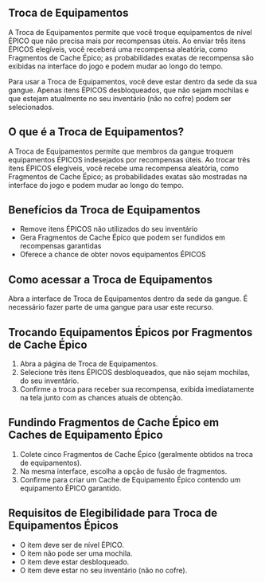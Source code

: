 ## Troca de Equipamentos

A Troca de Equipamentos permite que você troque equipamentos de nível ÉPICO que não precisa mais por recompensas úteis. Ao enviar três itens ÉPICOS elegíveis, você receberá uma recompensa aleatória, como Fragmentos de Cache Épico; as probabilidades exatas de recompensa são exibidas na interface do jogo e podem mudar ao longo do tempo.

Para usar a Troca de Equipamentos, você deve estar dentro da sede da sua gangue. Apenas itens ÉPICOS desbloqueados, que não sejam mochilas e que estejam atualmente no seu inventário (não no cofre) podem ser selecionados.

## O que é a Troca de Equipamentos?

A Troca de Equipamentos permite que membros da gangue troquem equipamentos ÉPICOS indesejados por recompensas úteis. Ao trocar três itens ÉPICOS elegíveis, você recebe uma recompensa aleatória, como Fragmentos de Cache Épico; as probabilidades exatas são mostradas na interface do jogo e podem mudar ao longo do tempo.

## Benefícios da Troca de Equipamentos

- Remove itens ÉPICOS não utilizados do seu inventário
- Gera Fragmentos de Cache Épico que podem ser fundidos em recompensas garantidas
- Oferece a chance de obter novos equipamentos ÉPICOS

## Como acessar a Troca de Equipamentos

Abra a interface de Troca de Equipamentos dentro da sede da gangue. É necessário fazer parte de uma gangue para usar este recurso.

## Trocando Equipamentos Épicos por Fragmentos de Cache Épico

1. Abra a página de Troca de Equipamentos.
2. Selecione três itens ÉPICOS desbloqueados, que não sejam mochilas, do seu inventário.
3. Confirme a troca para receber sua recompensa, exibida imediatamente na tela junto com as chances atuais de obtenção.

## Fundindo Fragmentos de Cache Épico em Caches de Equipamento Épico

1. Colete cinco Fragmentos de Cache Épico (geralmente obtidos na troca de equipamentos).
2. Na mesma interface, escolha a opção de fusão de fragmentos.
3. Confirme para criar um Cache de Equipamento Épico contendo um equipamento ÉPICO garantido.

## Requisitos de Elegibilidade para Troca de Equipamentos Épicos

- O item deve ser de nível ÉPICO.
- O item não pode ser uma mochila.
- O item deve estar desbloqueado.
- O item deve estar no seu inventário (não no cofre).
